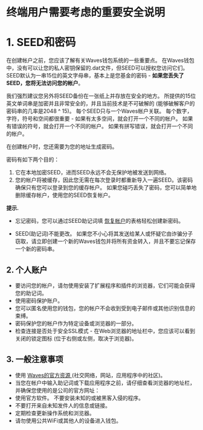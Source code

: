 # 终端用户需要考虑的重要安全说明 

# 1. SEED和密码 

在创建帐户之前，您应该了解有关Waves钱包系统的一些重要点。 在Waves钱包中，没有可以让您的私人密钥保留的.dat文件，但SEED可以授权您访问它们。 SEED默认为一串15位的英文字母串，基本上是您基金的密码 - **如果您丢失了SEED，您将无法访问您的帐户**。

我们强烈建议您另外将SEED备份在一张纸上并存放在安全的地方。 所提供的15位英文单词串是加密并且非常安全的，并且当前技术是不可破解的 \(能够破解客户的密码串的几率是2048 ^ 15\)。 每个SEED只与一个Waves帐户关联。 每个数字，字符，符号和空间都很重要 - 如果有太多空间，就会打开一个不同的帐户。 如果有错误的符号，就会打开一个不同的帐户。 如果有拼写错误，就会打开一个不同的帐户。

在创建帐户时，您还需要为您的地址生成密码。

密码有如下两个目的：

1. 它在本地加密SEED，进而SEED永远不会无保护地被发送到网络。
2. 您的帐户将被缓存，因此您无需在每次登录时都重新导入一遍SEED。该密码确保只有您可以登录到您的缓存帐户。 如果您碰巧丢失了密码，您可以简单地删除缓存帐户，使用您的SEED恢复帐户。

**提示.**

* 忘记密码，您可以通过SEED助记词填 [恢复帐户](/waves-client/account-management/restore-an-account.md)的表格轻松创建新密码。

* SEED(助记词)不能更改。 如果您不小心将其发送给某人或怀疑它由诈骗分子窃取，请立即创建一个新的Waves钱包并将所有资金转入，并且不要忘记保存一个新的密码串。

## 2. 个人账户 

* 要访问您的帐户，请勿使用安装了扩展程序和插件的浏览器，它们可能会获得您的助记词。
* 使用密码保护账户。
* 您可以匿名使用您的钱包，您的帐户不会收到受到电子邮件或其他识别信息的束缚。
* 密码保护您的帐户作为特定设备或浏览器的一部分。
* 检查连接是否处于安全SSL模式 - 在Web浏览器的地址栏中，您应该可以看到关闭的锁定图标 \(位于右侧或左侧，取决于浏览器\)。

## 3. 一般注意事项 

* 使用 [Waves的官方资源 ](/overview/waves-official-resources.md)\(社交网络，网站，应用程序中的社区\)。
* 当您在帐户中输入助记词或下载应用程序之前，请仔细查看浏览器的地址栏，并确保您使用的是公司的官方网址：
* 使用官方软件。 不要安装未知的或被黑客入侵的程序。
* 不要打开来自未知发件人的信息或链接。
* 定期检查更新操作系统和浏览器。
* 请勿使用公共WiFi或其他人的设备进入钱包。
